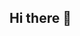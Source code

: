 ## Hi there 👋

<!--
**Fanyxyz/Fanyxyz** is a ✨ _special_ ✨ repository because its `README.md` (this file) appears on your GitHub profile.

Thank u for the opportunity
-->
